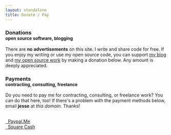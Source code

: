 ```yaml
---
layout: standalone
title: Donate / Pay
---
```


<h3>Donations<br/><small>open source software, blogging</small></h3>

There are **no advertisements** on this site. I write and share code for free. If you enjoy my writing or use my open source code, you can support [my blog](/archive/) and [my open source work](https://github.com/jessesquires/) by making a donation below. Any amount is deeply appreciated.

<h3>Payments<br/><small>contracting, consulting, freelance</small></h3>

Do you need to pay me for contracting, consulting, or freelance work? You can do that here, too! If there's a problem with the payment methods below, email **jesse** at *this domain*. Thanks!

<br>

<div class="row">
   <div class="col-md-4 col-md-offset-4 col-sm-6 col-sm-offset-3 col-xs-10 col-xs-offset-1">
      <a class="btn btn-default btn-block" href="https://www.paypal.me/jessesquires" target="_blank"><i class="fa fa-lg fa-paypal" aria-hidden="true"></i>&nbsp; Paypal.Me</a>
   </div> <!-- col -->
</div> <!-- row -->

<div class="row">
   <div class="col-md-4 col-md-offset-4 col-sm-6 col-sm-offset-3 col-xs-10 col-xs-offset-1">
      <a class="btn btn-default btn-block" href="https://cash.me/$jsq" target="_blank"><i class="fa fa-lg fa-usd" aria-hidden="true"></i>&nbsp; Square Cash</a>
   </div> <!-- col -->
</div> <!-- row -->
